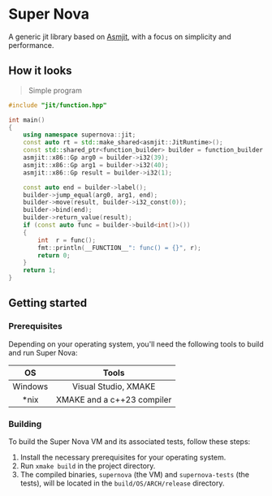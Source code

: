 # Super Nova
A generic jit library based on [Asmjit](https://github.com/asmjit/asmjit), with a focus on simplicity and performance.

## How it looks

> Simple program

```c++
#include "jit/function.hpp"

int main()
{
    using namespace supernova::jit;
    const auto rt = std::make_shared<asmjit::JitRuntime>();
    const std::shared_ptr<function_builder> builder = function_builder::create(rt, asmjit::FuncSignature::build<int>());
    asmjit::x86::Gp arg0 = builder->i32(39);
    asmjit::x86::Gp arg1 = builder->i32(40);
    asmjit::x86::Gp result = builder->i32(1);

    const auto end = builder->label();
    builder->jump_equal(arg0, arg1, end);
    builder->move(result, builder->i32_const(0));
    builder->bind(end);
    builder->return_value(result);
    if (const auto func = builder->build<int()>())
    {
        int  r = func();
        fmt::println(__FUNCTION__": func() = {}", r);
        return 0;
    }
    return 1;
}
```


## Getting started

### Prerequisites

Depending on your operating system, you'll need the following tools to build and run Super Nova:

|   OS    |           Tools            |
|:-------:|:--------------------------:|
| Windows |    Visual Studio, XMAKE    |
|  *nix   | XMAKE and a c++23 compiler |

### Building 

To build the Super Nova VM and its associated tests, follow these steps:

1. Install the necessary prerequisites for your operating system.
2. Run `xmake build` in the project directory.
3. The compiled binaries, `supernova` (the VM) and `supernova-tests` (the tests), will be located in the `build/OS/ARCH/release` directory.
